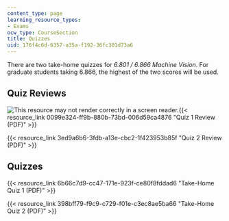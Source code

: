 ```yaml
---
content_type: page
learning_resource_types:
- Exams
ocw_type: CourseSection
title: Quizzes
uid: 176f4c6d-6357-a35a-f192-36fc301d73a6
---
```


There are two take-home quizzes for _6.801 / 6.866 Machine Vision_. For graduate students taking 6.866, the highest of the two scores will be used. 

Quiz Reviews
------------

![This resource may not render correctly in a screen reader.](/images/inacessible.gif){{< resource_link 0099e324-ff9b-880b-73bd-006d59ca4876 "Quiz 1 Review (PDF)" >}}

{{< resource_link 3ed9a6b6-3fdb-a13e-cbc2-1f423953b85f "Quiz 2 Review (PDF)" >}}

Quizzes
-------

{{< resource_link 6b66c7d9-cc47-171e-923f-ce80f8fddad6 "Take-Home Quiz 1 (PDF)" >}}

{{< resource_link 398bff79-f9c9-c729-f01e-c3ec8ae5ba66 "Take-Home Quiz 2 (PDF)" >}}